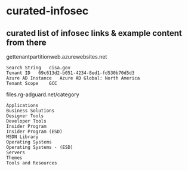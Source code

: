 # curated-infosec
curated list of infosec links &amp; example content from there
-
gettenantpartitionweb.azurewebsites.net
```
Search String	cisa.gov
Tenant ID	69c613d2-b051-4234-8ed1-fd530b70d5d3
Azure AD Instance	Azure AD Global: North America
Tenant Scope	GCC
```
files.rg-adguard.net/category
```
Applications
Business Solutions
Designer Tools
Developer Tools
Insider Program
Insider Program (ESD)
MSDN Library
Operating Systems
Operating Systems - (ESD)
Servers
Themes
Tools and Resources
```
